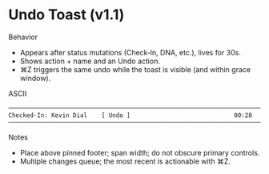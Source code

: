# Undo Toast (v1.1)

Behavior
- Appears after status mutations (Check‑In, DNA, etc.), lives for 30s.
- Shows action + name and an Undo action.
- ⌘Z triggers the same undo while the toast is visible (and within grace window).

ASCII
```
──────────────────────────────────────────────────────────────────────────
Checked‑In: Kevin Dial    [ Undo ]                             00:28
──────────────────────────────────────────────────────────────────────────
```

Notes
- Place above pinned footer; span width; do not obscure primary controls.
- Multiple changes queue; the most recent is actionable with ⌘Z.
